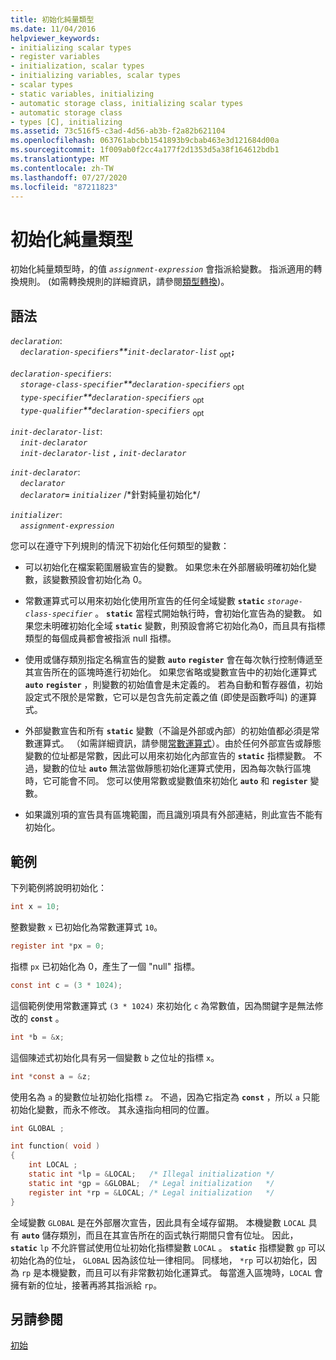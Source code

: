 ```yaml
---
title: 初始化純量類型
ms.date: 11/04/2016
helpviewer_keywords:
- initializing scalar types
- register variables
- initialization, scalar types
- initializing variables, scalar types
- scalar types
- static variables, initializing
- automatic storage class, initializing scalar types
- automatic storage class
- types [C], initializing
ms.assetid: 73c516f5-c3ad-4d56-ab3b-f2a82b621104
ms.openlocfilehash: 063761abcbb1541893b9cbab463e3d121684d00a
ms.sourcegitcommit: 1f009ab0f2cc4a177f2d1353d5a38f164612bdb1
ms.translationtype: MT
ms.contentlocale: zh-TW
ms.lasthandoff: 07/27/2020
ms.locfileid: "87211823"
---
```

# <a name="initializing-scalar-types"></a>初始化純量類型

初始化純量類型時，的值 *`assignment-expression`* 會指派給變數。 指派適用的轉換規則。 (如需轉換規則的詳細資訊，請參閱[類型轉換](../c-language/type-conversions-c.md))。

## <a name="syntax"></a>語法

*`declaration`*:<br/>
&nbsp;&nbsp;&nbsp;&nbsp;*`declaration-specifiers`**`init-declarator-list`* <sub>opt</sub>**`;`**

*`declaration-specifiers`*:<br/>
&nbsp;&nbsp;&nbsp;&nbsp;*`storage-class-specifier`**`declaration-specifiers`* <sub>opt</sub> <br/>
&nbsp;&nbsp;&nbsp;&nbsp;*`type-specifier`**`declaration-specifiers`* <sub>opt</sub> <br/>
&nbsp;&nbsp;&nbsp;&nbsp;*`type-qualifier`**`declaration-specifiers`* <sub>opt</sub>

*`init-declarator-list`*:<br/>
&nbsp;&nbsp;&nbsp;&nbsp;*`init-declarator`*<br/>
&nbsp;&nbsp;&nbsp;&nbsp;*`init-declarator-list`* **`,`** *`init-declarator`*

*`init-declarator`*:<br/>
&nbsp;&nbsp;&nbsp;&nbsp;*`declarator`*<br/>
&nbsp;&nbsp;&nbsp;&nbsp;*`declarator`***`=`** *`initializer`* /\*針對純量初始化\*/

*`initializer`*:<br/>
&nbsp;&nbsp;&nbsp;&nbsp;*`assignment-expression`*

您可以在遵守下列規則的情況下初始化任何類型的變數：

- 可以初始化在檔案範圍層級宣告的變數。 如果您未在外部層級明確初始化變數，該變數預設會初始化為 0。

- 常數運算式可以用來初始化使用所宣告的任何全域變數 **`static`** *`storage-class-specifier`* 。 **`static`** 當程式開始執行時，會初始化宣告為的變數。 如果您未明確初始化全域 **`static`** 變數，則預設會將它初始化為0，而且具有指標類型的每個成員都會被指派 null 指標。

- 使用或儲存類別指定名稱宣告的變數 **`auto`** **`register`** 會在每次執行控制傳遞至其宣告所在的區塊時進行初始化。 如果您省略或變數宣告中的初始化運算式 **`auto`** **`register`** ，則變數的初始值會是未定義的。 若為自動和暫存器值，初始設定式不限於是常數，它可以是包含先前定義之值 (即使是函數呼叫) 的運算式。

- 外部變數宣告和所有 **`static`** 變數（不論是外部或內部）的初始值都必須是常數運算式。 （如需詳細資訊，請參閱[常數運算式](../c-language/c-constant-expressions.md)）。由於任何外部宣告或靜態變數的位址都是常數，因此可以用來初始化內部宣告的 **`static`** 指標變數。 不過，變數的位址 **`auto`** 無法當做靜態初始化運算式使用，因為每次執行區塊時，它可能會不同。 您可以使用常數或變數值來初始化 **`auto`** 和 **`register`** 變數。

- 如果識別項的宣告具有區塊範圍，而且識別項具有外部連結，則此宣告不能有初始化。

## <a name="examples"></a>範例

下列範例將說明初始化：

```C
int x = 10;
```

整數變數 `x` 已初始化為常數運算式 `10`。

```C
register int *px = 0;
```

指標 `px` 已初始化為 0，產生了一個 "null" 指標。

```C
const int c = (3 * 1024);
```

這個範例使用常數運算式 `(3 * 1024)` 來初始化 `c` 為常數值，因為關鍵字是無法修改的 **`const`** 。

```C
int *b = &x;
```

這個陳述式初始化具有另一個變數 `b` 之位址的指標 `x`。

```C
int *const a = &z;
```

使用名為 `a` 的變數位址初始化指標 `z`。 不過，因為它指定為 **`const`** ，所以 `a` 只能初始化變數，而永不修改。 其永遠指向相同的位置。

```C
int GLOBAL ;

int function( void )
{
    int LOCAL ;
    static int *lp = &LOCAL;   /* Illegal initialization */
    static int *gp = &GLOBAL;  /* Legal initialization   */
    register int *rp = &LOCAL; /* Legal initialization   */
}
```

全域變數 `GLOBAL` 是在外部層次宣告，因此具有全域存留期。 本機變數 `LOCAL` 具有 **`auto`** 儲存類別，而且在其宣告所在的函式執行期間只會有位址。 因此， **`static`** `lp` 不允許嘗試使用位址初始化指標變數 `LOCAL` 。 **`static`** 指標變數 `gp` 可以初始化為的位址， `GLOBAL` 因為該位址一律相同。 同樣地， `*rp` 可以初始化，因為 `rp` 是本機變數，而且可以有非常數初始化運算式。 每當進入區塊時，`LOCAL` 會擁有新的位址，接著再將其指派給 `rp`。

## <a name="see-also"></a>另請參閱

[初始](../c-language/initialization.md)
